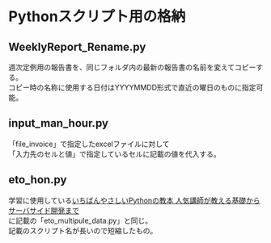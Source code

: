 # Pythonスクリプト用の格納

## WeeklyReport_Rename.py
週次定例用の報告書を、同じフォルダ内の最新の報告書の名前を変えてコピーする。  
コピー時の名称に使用する日付はYYYYMMDD形式で直近の曜日のものに指定可能。


## input_man_hour.py
「file_invoice」で指定したexcelファイルに対して  
「入力先のセルと値」で指定しているセルに記載の値を代入する。


## eto_hon.py
学習に使用している[いちばんやさしいPythonの教本 人気講師が教える基礎からサーバサイド開発まで](https://www.amazon.co.jp/dp/B075197HLN/ref=dp-kindle-redirect?_encoding=UTF8&btkr=1)  
に記載の「eto_multipule_data.py」と同じ。  
記載のスクリプト名が長いので短縮したもの。

